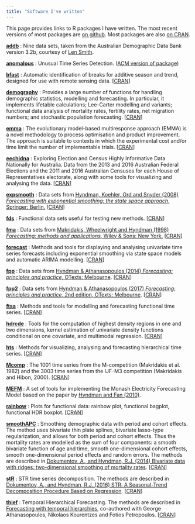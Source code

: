 ```yaml
---
title: "Software I've written"
---
```


This page provides links to R packages I have written. The most recent versions of most packages are [on github](https://github.com/robjhyndman/). Most packages are also [on CRAN](http://cran.rstudio.com).


[**addb**](http://pkg.robjhyndman.com/addb/)
:  Nine data sets, taken from the Australian Demographic Data Bank version 3.2b, courtesy of [Len Smith](mailto:leonard.smith@anu.edu.au).

[**anomalous**](https://github.com/robjhyndman/anomalous)
: Unusual Time Series Detection. ([ACM version of package](https://github.com/robjhyndman/anomalous-acm))

[**bfast**](https://github.com/verbe039/bfast)
: Automatic identification of breaks for additive season and trend, designed for use with remote sensing data. [[CRAN](https://cran.r-project.org/package=bfast)]

[**demography**](https://github.com/robjhyndman/demography)
: Provides a large number of functions for handling demographic statistics, modelling and forecasting. In particular, it implements lifetable calculations; Lee-Carter modelling and variants; functional data analysis of mortality rates, fertility rates, net migration numbers; and stochastic population forecasting. [[CRAN](https://cran.r-project.org/package=demography)]

[**emma**](https://cran.r-project.org/package=emma/)
: The evolutionary model-based multiresponse approach (EMMA) is a novel methodology to process optimisation and product improvement. The approach is suitable to contexts in which the experimental cost and/or time limit the number of implementable trials. [[CRAN](https://cran.r-project.org/package=emma)]

[**eechidna**](https://github.com/ropenscilabs/eechidna)
: Exploring Election and Census Highly Informative Data Nationally for Australia. Data from the 2013 and 2016 Australian Federal Elections and the 2011 and 2016 Australian Censuses for each House of Representatives electorate, along with some tools for visualizing and analysing the data. [[CRAN](https://cran.r-project.org/package=eechidna)]

[**expsmooth**](http://pkg.robjhyndman.com/expsmooth/)
: Data sets from [Hyndman, Koehler, Ord and Snyder (2008) *Forecasting with exponential smoothing: the state space approach*, Springer: Berlin.](http://www.exponentialsmoothing.net/) [[CRAN](https://cran.r-project.org/package=expsmooth)]

[**fds**](https://cran.r-project.org/package=fds)
: Functional data sets useful for testing new methods. [[CRAN](https://cran.r-project.org/package=fds)]

[**fma**](http://pkg.robjhyndman.com/fma/)
: Data sets from [Makridakis, Wheelwright and Hyndman (1998) *Forecasting: methods and applications*, Wiley &amp; Sons: New York.](https://robjhyndman.com/forecasting/) [[CRAN](https://cran.r-project.org/package=fma)]

[**forecast**](http://pkg.robjhyndman.com/forecast/)
: Methods and tools for displaying and analysing univariate time series forecasts including exponential smoothing via state space models and automatic ARIMA modelling. [[CRAN](https://cran.r-project.org/package=forecast)]

[**fpp**](https://cran.r-project.org/package=fpp)
: Data sets from [Hyndman & Athanasopoulos (2014) *Forecasting: principles and practice*, OTexts: Melbourne](http://www.otexts.org/fpp). [[CRAN](https://cran.r-project.org/package=fpp)]

[**fpp2**](https://github.com/robjhyndman/fpp/)
: Data sets from [Hyndman & Athanasopoulos (2017) *Forecasting: principles and practice*, 2nd edition, OTexts: Melbourne](http://www.otexts.org/fpp2). [[CRAN](https://cran.r-project.org/package=fpp2)]

[**ftsa**](https://cran.r-project.org/package=ftsa)
: Methods and tools for modelling and forecasting functional time series. [[CRAN](https://cran.r-project.org/package=ftsa)]

[**hdrcde**](http://pkg.robjhyndman.com/hdrcde/)
: Tools for the computation of highest density regions in one and two dimensions, kernel estimation of univariate density functions conditional on one covariate, and multimodal regression. [[CRAN](https://cran.r-project.org/package=hdrcde)]

[**hts**](http://pkg.earo.me/hts/)
: Methods for visualizing, analysing and forecasting hierarchical time series. [[CRAN](https://cran.r-project.org/package=hts)]

[**Mcomp**](http://pkg.robjhyndman.com/Mcomp)
: The 1001 time series from the M-competition (Makridakis et al. 1982) and the 3003 time series from the IJF-M3 competition (Makridakis and Hibon, 2000). [[CRAN](https://cran.r-project.org/package=Mcomp)]

[**MEFM**](https://github.com/robjhyndman/mefm-package)
: A set of tools for implementing the Monash Electricity Forecasting Model based on the paper by [Hyndman and Fan (2010)](https://robjhyndman.com/publications/peak-electricity-demand/).

[**rainbow**](https://cran.r-project.org/package=rainbow)
: Plots for functional data: rainbow plot, functional bagplot, functional HDR boxplot. [[CRAN](https://cran.r-project.org/package=rainbow)]

[**smoothAPC**](https://bitbucket.org/alexanderdokumentov/smoothapcpackage)
: Smoothing demographic data with period and cohort effects. The method uses bivariate thin plate splines, bivariate lasso-type regularization, and allows for both period and cohort effects. Thus the mortality rates are modelled as the sum of four components: a smooth bivariate function of age and time, smooth one-dimensional cohort effects, smooth one-dimensional period effects and random errors. The methods are described in [Dokumentov, A., and Hyndman, R.J. (2014) Bivariate data with ridges: two-dimensional smoothing of mortality rates](https://robjhyndman.com/publications/mortality-smoothing/). [[CRAN](https://cran.r-project.org/package=smoothAPC)]

[**stR**](https://bitbucket.org/alexanderdokumentov/strpackage)
: STR time series decomposition. The methods are described in [Dokumentov, A., and Hyndman, R.J. (2016) STR: A Seasonal-Trend Decomposition Procedure Based on Regression](https://robjhyndman.com/publications/str/). [[CRAN](https://cran.r-project.org/package=stR)]

[**thief**](http://pkg.robjhyndman.com/thief/)
: Temporal Hierarchical Forecasting. The methods are described in [Forecasting with temporal hierarchies](https://robjhyndman.com/publications/temporal-hierarchies/), co-authored with George Athanasopoulos, Nikolaos Kourentzes and Fotios Petropoulos. [[CRAN](https://cran.r-project.org/package=thief)]




